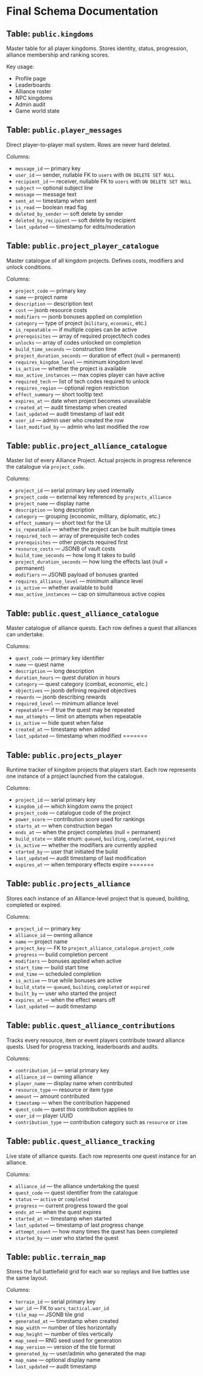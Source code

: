 # Final Schema Documentation

## Table: `public.kingdoms`

Master table for all player kingdoms. Stores identity, status, progression, alliance membership and ranking scores.

Key usage:
- Profile page
- Leaderboards
- Alliance roster
- NPC kingdoms
- Admin audit
- Game world state

## Table: `public.player_messages`
Direct player-to-player mail system. Rows are never hard deleted.

Columns:
- `message_id` — primary key
- `user_id` — sender, nullable FK to `users` with `ON DELETE SET NULL`
- `recipient_id` — receiver, nullable FK to `users` with `ON DELETE SET NULL`
- `subject` — optional subject line
- `message` — message text
- `sent_at` — timestamp when sent
- `is_read` — boolean read flag
- `deleted_by_sender` — soft delete by sender
- `deleted_by_recipient` — soft delete by recipient
- `last_updated` — timestamp for edits/moderation

## Table: `public.project_player_catalogue`
Master catalogue of all kingdom projects. Defines costs, modifiers and unlock conditions.

Columns:
- `project_code` — primary key
- `name` — project name
- `description` — description text
- `cost` — jsonb resource costs
- `modifiers` — jsonb bonuses applied on completion
- `category` — type of project (`military`, `economic`, etc.)
- `is_repeatable` — if multiple copies can be active
- `prerequisites` — array of required project/tech codes
- `unlocks` — array of codes unlocked on completion
- `build_time_seconds` — construction time
- `project_duration_seconds` — duration of effect (null = permanent)
- `requires_kingdom_level` — minimum kingdom level
- `is_active` — whether the project is available
- `max_active_instances` — max copies player can have active
- `required_tech` — list of tech codes required to unlock
- `requires_region` — optional region restriction
- `effect_summary` — short tooltip text
- `expires_at` — date when project becomes unavailable
- `created_at` — audit timestamp when created
- `last_updated` — audit timestamp of last edit
- `user_id` — admin user who created the row
- `last_modified_by` — admin who last modified the row

## Table: `public.project_alliance_catalogue`
Master list of every Alliance Project. Actual projects in progress reference the catalogue via `project_code`.

Columns:
- `project_id` — serial primary key used internally
- `project_code` — external key referenced by `projects_alliance`
- `project_name` — display name
- `description` — long description
- `category` — grouping (economic, military, diplomatic, etc.)
- `effect_summary` — short text for the UI
- `is_repeatable` — whether the project can be built multiple times
- `required_tech` — array of prerequisite tech codes
- `prerequisites` — other projects required first
- `resource_costs` — JSONB of vault costs
- `build_time_seconds` — how long it takes to build
- `project_duration_seconds` — how long the effects last (null = permanent)
- `modifiers` — JSONB payload of bonuses granted
- `requires_alliance_level` — minimum alliance level
- `is_active` — whether available to build
- `max_active_instances` — cap on simultaneous active copies


## Table: `public.quest_alliance_catalogue`
Master catalogue of alliance quests. Each row defines a quest that alliances can undertake.

Columns:
- `quest_code` — primary key identifier
- `name` — quest name
- `description` — long description
- `duration_hours` — quest duration in hours
- `category` — quest category (combat, economic, etc.)
- `objectives` — jsonb defining required objectives
- `rewards` — jsonb describing rewards
- `required_level` — minimum alliance level
- `repeatable` — if true the quest may be repeated
- `max_attempts` — limit on attempts when repeatable
- `is_active` — hide quest when false
- `created_at` — timestamp when added
- `last_updated` — timestamp when modified
=======

## Table: `public.projects_player`
Runtime tracker of kingdom projects that players start. Each row represents one instance of a project launched from the catalogue.

Columns:
- `project_id` — serial primary key
- `kingdom_id` — which kingdom owns the project
- `project_code` — catalogue code of the project
- `power_score` — contribution score used for rankings
- `starts_at` — when construction began
- `ends_at` — when the project completes (null = permanent)
- `build_state` — state enum: `queued`, `building`, `completed`, `expired`
- `is_active` — whether the modifiers are currently applied
- `started_by` — user that initiated the build
- `last_updated` — audit timestamp of last modification
- `expires_at` — when temporary effects expire
=======
## Table: `public.projects_alliance`
Stores each instance of an Alliance-level project that is queued, building, completed or expired.

Columns:
- `project_id` — primary key
- `alliance_id` — owning alliance
- `name` — project name
- `project_key` — FK to `project_alliance_catalogue.project_code`
- `progress` — build completion percent
- `modifiers` — bonuses applied when active
- `start_time` — build start time
- `end_time` — scheduled completion
- `is_active` — true while bonuses are active
- `build_state` — `queued`, `building`, `completed` or `expired`
- `built_by` — user who started the project
- `expires_at` — when the effect wears off
- `last_updated` — audit timestamp


## Table: `public.quest_alliance_contributions`
Tracks every resource, item or event players contribute toward alliance quests. Used for progress tracking, leaderboards and audits.

Columns:
- `contribution_id` — serial primary key
- `alliance_id` — owning alliance
- `player_name` — display name when contributed
- `resource_type` — resource or item type
- `amount` — amount contributed
- `timestamp` — when the contribution happened
- `quest_code` — quest this contribution applies to
- `user_id` — player UUID
- `contribution_type` — contribution category such as `resource` or `item`

## Table: `public.quest_alliance_tracking`
Live state of alliance quests. Each row represents one quest instance for an alliance.

Columns:
- `alliance_id` — the alliance undertaking the quest
- `quest_code` — quest identifier from the catalogue
- `status` — `active` or `completed`
- `progress` — current progress toward the goal
- `ends_at` — when the quest expires
- `started_at` — timestamp when started
- `last_updated` — timestamp of last progress change
- `attempt_count` — how many times the quest has been completed
- `started_by` — user who started the quest

## Table: `public.terrain_map`
Stores the full battlefield grid for each war so replays and live battles use the same layout.

Columns:
- `terrain_id` — serial primary key
- `war_id` — FK to `wars_tactical.war_id`
- `tile_map` — JSONB tile grid
- `generated_at` — timestamp when created
- `map_width` — number of tiles horizontally
- `map_height` — number of tiles vertically
- `map_seed` — RNG seed used for generation
- `map_version` — version of the tile format
- `generated_by` — user/admin who generated the map
- `map_name` — optional display name
- `last_updated` — audit timestamp
